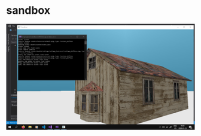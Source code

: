 # sandbox

![screenshot](https://raw.githubusercontent.com/KNGKAI/sandbox/master/assets/screenshots/1.png)
